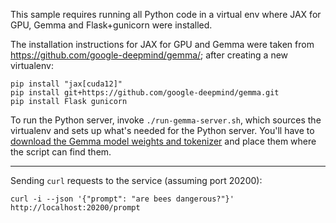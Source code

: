 This sample requires running all Python code in a virtual env where JAX for GPU,
Gemma and Flask+gunicorn were installed.

The installation instructions for JAX for GPU and Gemma were taken from
https://github.com/google-deepmind/gemma/; after creating a new virtualenv:

    pip install "jax[cuda12]"
    pip install git+https://github.com/google-deepmind/gemma.git
    pip install Flask gunicorn

To run the Python server, invoke `./run-gemma-server.sh`, which sources the
virtualenv and sets up what's needed for the Python server. You'll have to
[download the Gemma model weights and tokenizer](https://github.com/google-deepmind/gemma/?tab=readme-ov-file#downloading-the-models) and
place them where the script can find them.

----

Sending `curl` requests to the service (assuming port 20200):

    curl -i --json '{"prompt": "are bees dangerous?"}' http://localhost:20200/prompt
